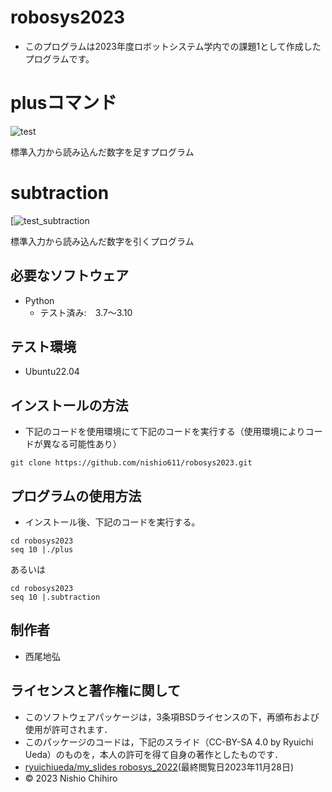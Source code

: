 # robosys2023
 * このプログラムは2023年度ロボットシステム学内での課題1として作成したプログラムです。

# plusコマンド
![test](https://github.com/nishio611/robosys2023/actions/workflows/test.yml/badge.svg)

標準入力から読み込んだ数字を足すプログラム

# subtraction
[![test_subtraction]((https://github.com/nishio611/robosys2023/actions/workflows/test.yml/badge.svg))

標準入力から読み込んだ数字を引くプログラム

## 必要なソフトウェア
 * Python
   * テスト済み:　3.7～3.10

## テスト環境
 * Ubuntu22.04

## インストールの方法
 * 下記のコードを使用環境にて下記のコードを実行する（使用環境によりコードが異なる可能性あり）

```
git clone https://github.com/nishio611/robosys2023.git
```
## プログラムの使用方法
 * インストール後、下記のコードを実行する。
```
cd robosys2023
seq 10 |./plus
```
あるいは

```
cd robosys2023
seq 10 |.subtraction
```

## 制作者
 * 西尾地弘

## ライセンスと著作権に関して
 * このソフトウェアパッケージは，3条項BSDライセンスの下，再頒布および使用が許可されます．
 * このパッケージのコードは，下記のスライド（CC-BY-SA 4.0 by Ryuichi Ueda）のものを，本人の許可を得て自身の著作としたものです．
 * [ryuichiueda/my_slides robosys_2022](https://github.com/ryuichiueda/my_slides/tree/master/robosys_2022)(最終閲覧日2023年11月28日)
 * © 2023 Nishio Chihiro


